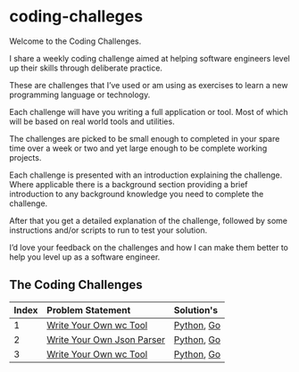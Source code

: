 # coding-challeges

Welcome to the Coding Challenges.

I share a weekly coding challenge aimed at helping software engineers level up their skills through deliberate practice.

These are challenges that I’ve used or am using as exercises to learn a new programming language or technology.

Each challenge will have you writing a full application or tool. Most of which will be based on real world tools and utilities.

The challenges are picked to be small enough to completed in your spare time over a week or two and yet large enough to be complete working projects.

Each challenge is presented with an introduction explaining the challenge. Where applicable there is a background section providing a brief introduction to any background knowledge you need to complete the challenge.

After that you get a detailed explanation of the challenge, followed by some instructions and/or scripts to run to test your solution.

I’d love your feedback on the challenges and how I can make them better to help you level up as a software engineer.

## The Coding Challenges

| Index | Problem Statement | Solution's |
| :---  |     :---          |   :---     |
| 1     | [Write Your Own wc Tool](https://codingchallenges.fyi/challenges/challenge-wc) | [Python](./1-write-your-own-wc-tool/Python-Solution), [Go](1-write-your-own-wc-tool/Go-Solution)    |
| 2     | [Write Your Own Json Parser](https://codingchallenges.fyi/challenges/challenge-json-parser) | [Python](./2-write-your-own-json-parser/Python-Solution), [Go](#)    |
| 3     | [Write Your Own wc Tool](https://codingchallenges.fyi/challenges/challenge-rate-limiter) | [Python](./3-write-your-own-rate-limter/Python-Solution), [Go](#)    |
